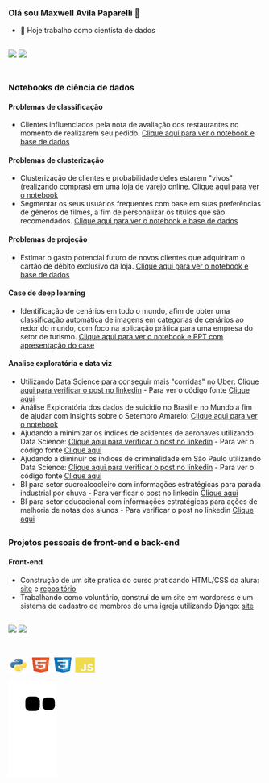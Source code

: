 ### Olá sou Maxwell Avila Paparelli 👋

- 🔭 Hoje trabalho como cientista de dados

##
<div>
  <img height="160em" src="https://github-readme-stats.vercel.app/api?username=MaxwellPaparelli&show_icons=true&theme=dracula&include_all_commits=true&count_private=true"/>
  <img height="160em" src="https://github-readme-stats.vercel.app/api/top-langs/?username=MaxwellPaparelli&layout=compact&langs_count=16&theme=dracula"/>
</div>
<br>

##
### Notebooks de ciência de dados
#### Problemas de classificação
* Clientes influenciados pela nota de avaliação dos restaurantes no momento de realizarem seu pedido. [Clique aqui para ver o notebook e base de dados](https://github.com/MaxwellPaparelli/TarefasPos/tree/main/Classifica%C3%A7%C3%A3o)


#### Problemas de clusterização
* Clusterização de clientes e probabilidade deles estarem "vivos" (realizando compras) em uma loja de varejo online. [Clique aqui para ver o notebook](https://github.com/MaxwellPaparelli/Machine_Learning/blob/main/Clustering_and_Percent_alive.ipynb)
* Segmentar os seus usuários frequentes com base em suas preferências de gêneros de filmes, a fim de personalizar os títulos que são recomendados. [Clique aqui para ver o notebook e base de dados](https://github.com/MaxwellPaparelli/TarefasPos/tree/main/Segmenta%C3%A7%C3%A3o)


#### Problemas de projeção
* Estimar o gasto potencial futuro de novos clientes que adquiriram o cartão de débito exclusivo da loja. [Clique aqui para ver o notebook e base de dados](https://github.com/MaxwellPaparelli/TarefasPos/tree/main/Proje%C3%A7%C3%A3o)


#### Case de deep learning
* Identificação de cenários em todo o mundo, afim de obter uma classificação automática de imagens em categorias de cenários ao redor do mundo, com foco na aplicação prática para uma empresa do setor de turismo. [Clique aqui para ver o notebook e PPT com apresentação do case](https://github.com/MaxwellPaparelli/TarefasPos/tree/main/Deep%20Learning)


#### Analise exploratória e data viz
* Utilizando Data Science para conseguir mais "corridas" no Uber: [Clique aqui para verificar o post no linkedin](https://www.linkedin.com/pulse/como-conseguir-mais-corridas-com-o-uber-em-new-york-avila-paparelli/?trackingId=pe17W94CSS2iv4jM2iPqpA%3D%3D) - Para ver o código fonte [Clique aqui](https://github.com/MaxwellPaparelli/Data_Science_Uber)
* Análise Exploratória dos dados de suicídio no Brasil e no Mundo a fim de ajudar com Insights sobre o Setembro Amarelo: [Clique aqui para ver o notebook](https://github.com/MaxwellPaparelli/Time_Series/blob/main/Yellow_September_Analysis.ipynb)
* Ajudando a minimizar os índices de acidentes de aeronaves utilizando Data Science: [Clique aqui para verificar o post no linkedin](https://www.linkedin.com/pulse/ajudando-minimizar-os-%C3%ADndices-de-acidentes-aeronaves-avila-paparelli?trk=portfolio_article-card_title) - Para ver o código fonte [Clique aqui](https://github.com/MaxwellPaparelli/Data_Science_Aviacao)
* Ajudando a diminuir os índices de criminalidade em São Paulo utilizando Data Science: [Clique aqui para verificar o post no linkedin](https://www.linkedin.com/pulse/ajudando-diminuir-%25C3%25ADndices-de-crimes-com-data-science-avila-paparelli/?trackingId=lUPx7w6wQ9OnSXKZ8C9L9g%3D%3D) - Para ver o código fonte [Clique aqui](https://github.com/MaxwellPaparelli/Data_Science_Indice_Criminalidade_SP)
* BI para setor sucroalcooleiro com informações estratégicas para parada industrial por chuva - Para verificar o post no linkedin [Clique aqui](https://www.linkedin.com/feed/update/urn:li:activity:6755261706089357312/)
* BI para setor educacional com informações estratégicas para ações de melhoria de notas dos alunos - Para verificar o post no linkedin [Clique aqui](https://www.linkedin.com/feed/update/urn:li:activity:6761045921418551296/)

##
### Projetos pessoais de front-end e back-end
#### Front-end
* Construção de um site pratica do curso praticando HTML/CSS da alura: [site](https://maxwellpaparelli.github.io/alura-plus/) e [repositório](https://github.com/MaxwellPaparelli/alura-plus)
* Trabalhando como voluntário, construi de um site em wordpress e um sistema de cadastro de membros de uma igreja utilizando Django: [site](https://igrejamissionariaararaquara.com/)

##
<div> 
  <a href="https://www.linkedin.com/in/maxwell-avila-paparelli-69201b135" target="_blank"><img src="https://img.shields.io/badge/-LinkedIn-%230077B5?style=for-the-badge&logo=linkedin&logoColor=white" target="_blank"></a> 
  <a href="https://medium.com/@maxwellpaparelli" target="_blank"><img src="https://img.shields.io/badge/Medium-12100E?style=for-the-badge&logo=medium&logoColor=white" target="_blank"></a>   
</div>

##
<div style="display: inline_block"><br>
  <img align="center" alt="Max-Python" height="30" width="40" src="https://raw.githubusercontent.com/devicons/devicon/master/icons/python/python-original.svg">
  <img align="center" alt="Max-HTML" height="30" width="40" src="https://raw.githubusercontent.com/devicons/devicon/master/icons/html5/html5-original.svg">
  <img align="center" alt="Max-CSS" height="30" width="40" src="https://raw.githubusercontent.com/devicons/devicon/master/icons/css3/css3-original.svg">
  <img align="center" alt="Max-Js" height="30" width="40" src="https://raw.githubusercontent.com/devicons/devicon/master/icons/javascript/javascript-plain.svg">
</div>

![Snake animation](https://github.com/MaxwellPaparelli/MaxwellPaparelli/blob/output/github-contribution-grid-snake.svg)
